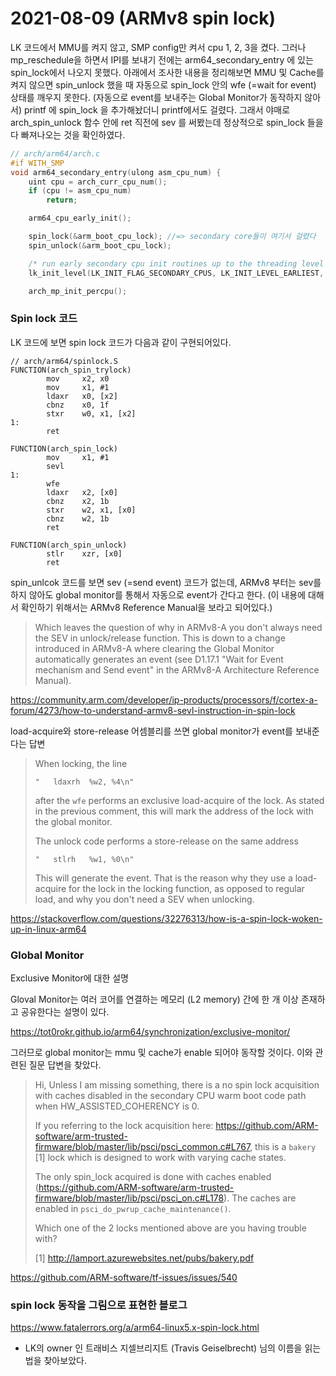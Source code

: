 # 2021-08-09 (ARMv8 spin lock)

LK 코드에서 MMU를 켜지 않고, SMP config만 켜서 cpu 1, 2, 3을 켰다. 그러나 mp_reschedule을 하면서 IPI를 보내기 전에는 arm64_secondary_entry 에 있는 spin_lock에서 나오지 못했다. 아래에서 조사한 내용을 정리해보면 MMU 및 Cache를 켜지 않으면 spin_unlock 했을 때 자동으로 spin_lock 안의 wfe (=wait for event) 상태를 깨우지 못한다. (자동으로 event를 보내주는 Global Monitor가 동작하지 않아서) printf 에 spin_lock 을 추가해놨더니 printf에서도 걸렸다. 그래서 야매로 arch_spin_unlock 함수 안에 ret 직전에 sev 를 써봤는데 정상적으로 spin_lock 들을 다 빠져나오는 것을 확인하였다.

```c
// arch/arm64/arch.c
#if WITH_SMP
void arm64_secondary_entry(ulong asm_cpu_num) {
    uint cpu = arch_curr_cpu_num();
    if (cpu != asm_cpu_num)
        return;

    arm64_cpu_early_init();

    spin_lock(&arm_boot_cpu_lock); //=> secondary core들이 여기서 걸렸다
    spin_unlock(&arm_boot_cpu_lock);

    /* run early secondary cpu init routines up to the threading level */
    lk_init_level(LK_INIT_FLAG_SECONDARY_CPUS, LK_INIT_LEVEL_EARLIEST, LK_INIT_LEVEL_THREADING - 1);

    arch_mp_init_percpu();
```





### Spin lock 코드

LK 코드에 보면 spin lock 코드가 다음과 같이 구현되어있다.

```assembly
// arch/arm64/spinlock.S
FUNCTION(arch_spin_trylock)
        mov     x2, x0
        mov     x1, #1
        ldaxr   x0, [x2]
        cbnz    x0, 1f
        stxr    w0, x1, [x2]
1:
        ret

FUNCTION(arch_spin_lock)
        mov     x1, #1
        sevl
1:
        wfe
        ldaxr   x2, [x0]
        cbnz    x2, 1b
        stxr    w2, x1, [x0]
        cbnz    w2, 1b
        ret

FUNCTION(arch_spin_unlock)
        stlr    xzr, [x0]
        ret

```

spin_unlcok 코드를 보면 sev (=send event) 코드가 없는데, ARMv8 부터는 sev를 하지 않아도 global monitor를 통해서 자동으로 event가 간다고 한다. (이 내용에 대해서 확인하기 위해서는 ARMv8 Reference Manual을 보라고 되어있다.)

> Which leaves the question of why in ARMv8-A you don't always need the SEV in unlock/release function. This is down to a change introduced in ARMv8-A where clearing the Global Monitor automatically generates an event (see D1.17.1 "Wait for Event mechanism and Send event" in the ARMv8-A Architecture Reference Manual).

https://community.arm.com/developer/ip-products/processors/f/cortex-a-forum/4273/how-to-understand-armv8-sevl-instruction-in-spin-lock

load-acquire와 store-release 어셈블리를 쓰면 global monitor가 event를 보내준다는 답변

> When locking, the line
>
> ```
> "   ldaxrh  %w2, %4\n"
> ```
>
> after the `wfe` performs an exclusive load-acquire of the lock. As stated in the previous comment, this will mark the address of the lock with the global monitor.
>
> The unlock code performs a store-release on the same address
>
> ```
> "   stlrh   %w1, %0\n"
> ```
>
> This will generate the event. That is the reason why they use a load-acquire for the lock in the locking function, as opposed to regular load, and why you don't need a SEV when unlocking.

https://stackoverflow.com/questions/32276313/how-is-a-spin-lock-woken-up-in-linux-arm64



### Global Monitor

Exclusive Monitor에 대한 설명

Gloval Monitor는 여러 코어를 연결하는 메모리 (L2 memory) 간에 한 개 이상 존재하고 공유한다는 설명이 있다.

https://tot0rokr.github.io/arm64/synchronization/exclusive-monitor/



그러므로 global monitor는 mmu 및 cache가 enable 되어야 동작할 것이다. 이와 관련된 질문 답변을 찾았다.

> Hi,
> Unless I am missing something, there is a no spin lock acquisition with caches disabled in the secondary CPU warm boot code path when HW_ASSISTED_COHERENCY is 0.
>
> If you referring to the lock acquisition here: https://github.com/ARM-software/arm-trusted-firmware/blob/master/lib/psci/psci_common.c#L767, this is a `bakery` [1] lock which is designed to work with varying cache states.
>
> The only spin_lock acquired is done with caches enabled (https://github.com/ARM-software/arm-trusted-firmware/blob/master/lib/psci/psci_on.c#L178). The caches are enabled in `psci_do_pwrup_cache_maintenance()`.
>
> Which one of the 2 locks mentioned above are you having trouble with?
>
> [1] http://lamport.azurewebsites.net/pubs/bakery.pdf

https://github.com/ARM-software/tf-issues/issues/540



### spin lock 동작을 그림으로 표현한 블로그

https://www.fatalerrors.org/a/arm64-linux5.x-spin-lock.html





+ LK의 owner 인 트래비스 지셀브리지트 (Travis Geiselbrecht) 님의 이름을 읽는 법을 찾아보았다.